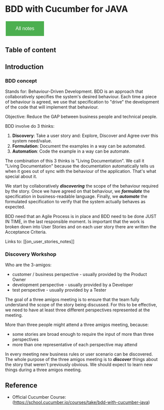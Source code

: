 # BDD with Cucumber for JAVA

<style>
  .back-button {
    background-color: #4CAF50; /* Green */
    border: none;
    color: white;
    padding: 15px 32px;
    text-align: center;
    text-decoration: none;
    display: inline-block;
    font-size: 16px;
    margin: 4px 2px;
    cursor: pointer;
  }
</style>

<button class="back-button" onclick="window.location.href='https://matiaspakua.github.io/tech.notes.io'">All notes</button>

## Table of content 


## Introduction

### BDD concept

Stands for: Behaviour-Driven Development. BDD is an approach that collaboratively specifies the system's desired behaviour. Each time a piece of behaviour is agreed, we use that specification to "drive" the development of the code that will implement that behaviour.

Objective: Reduce the GAP between business people and technical people.

BDD involve do 3 thinks:

1. **Discovery**: Take a user story and: Explore, Discover and Agree over this system need/value.
2. **Formulation**: Document the examples in a way can be automated.
3. **Automation**: Code the example in a way can be automate.

The combination of this 3 thinks is "Living Documentation". We call it "Living Documentation" because the documentation automatically tells us when it goes out of sync with the behaviour of the application. That's what special about it.

We start by collaboratively _**discovering**_ the scope of the behaviour required by the story. Once we have agreed on that behaviour, we **_formulate_** the specification in business-readable language. Finally, we **_automate_** the formulated specification to verify that the system actually behaves as expected.

BDD need that an Agile Process is in place and BDD need to be done JUST IN TIME, in the last responsible moment. Is important that the work is broken down into User Stories and on each user story there are written the Acceptance Criteria.

Links to: [[on_user_stories_notes]]

### Discovery Workshop

Who are the 3-amigos:

- customer / business perspective - usually provided by the Product Owner
- development perspective - usually provided by a Developer
- test perspective - usually provided by a Tester

The goal of a three amigos meeting is to ensure that the team fully understand the scope of the story being discussed. For this to be effective, we need to have at least three different perspectives represented at the meeting.

More than three people might attend a three amigos meeting, because:

- some stories are broad enough to require the input of more than three perspectives
- more than one representative of each perspective may attend

In every meeting new business rules or user scenario can be discovered. The whole purpose of the three amigos meeting is to **_discover_** things about the story that weren't previously obvious. We should expect to learn new things during a three amigos meeting.
## Reference

 * Official Cucumber Course: (https://school.cucumber.io/courses/take/bdd-with-cucumber-java)
